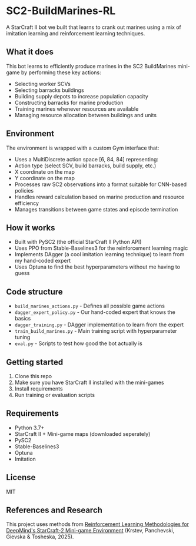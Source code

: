 # SC2-BuildMarines-RL

A StarCraft II bot we built that learns to crank out marines using a mix of imitation learning and reinforcement learning techniques.

## What it does

This bot learns to efficiently produce marines in the SC2 BuildMarines mini-game by performing these key actions:
- Selecting worker SCVs
- Selecting barracks buildings
- Building supply depots to increase population capacity
- Constructing barracks for marine production
- Training marines whenever resources are available
- Managing resource allocation between buildings and units

## Environment

The environment is wrapped with a custom Gym interface that:
- Uses a MultiDiscrete action space [6, 84, 84] representing:
 - Action type (select SCV, build barracks, build supply, etc.)
 - X coordinate on the map
 - Y coordinate on the map
- Processes raw SC2 observations into a format suitable for CNN-based policies
- Handles reward calculation based on marine production and resource efficiency
- Manages transitions between game states and episode termination

## How it works

- Built with PySC2 (the official StarCraft II Python API)
- Uses PPO from Stable-Baselines3 for the reinforcement learning magic
- Implements DAgger (a cool imitation learning technique) to learn from my hand-coded expert
- Uses Optuna to find the best hyperparameters without me having to guess

## Code structure

- `build_marines_actions.py` - Defines all possible game actions
- `dagger_expert_policy.py` - Our hand-coded expert that knows the basics
- `dagger_training.py` - DAgger implementation to learn from the expert
- `train_build_marines.py` - Main training script with hyperparameter tuning
- `eval.py` - Scripts to test how good the bot actually is

## Getting started

1. Clone this repo
2. Make sure you have StarCraft II installed with the mini-games
3. Install requirements
4. Run training or evaluation scripts

## Requirements

- Python 3.7+
- StarCraft II + Mini-game maps (downloaded seperately)
- PySC2
- Stable-Baselines3
- Optuna
- Imitation

## License

MIT

## References and Research

This project uses methods from [Reinforcement Learning Methodologies for DeepMind's StarCraft-2 Mini-game Environment](docs/sc2_rl_paper.pdf) (Krstev, Panchevski, Gievska & Tosheska, 2025).
